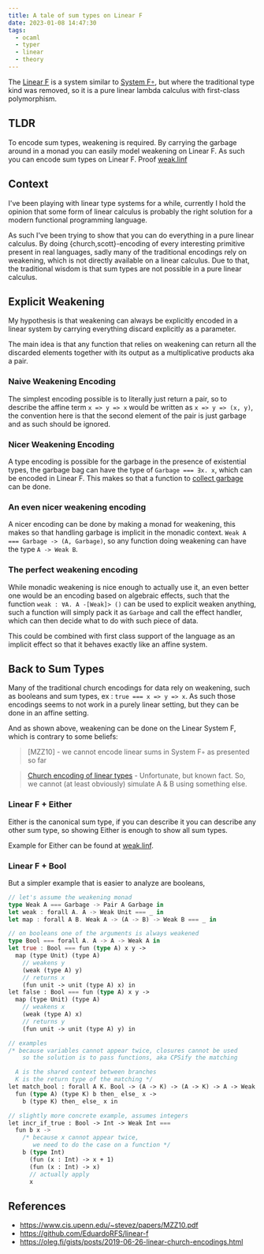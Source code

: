 ```yaml
---
title: A tale of sum types on Linear F
date: 2023-01-08 14:47:30
tags:
  - ocaml
  - typer
  - linear
  - theory
---
```


The [Linear F](https://github.com/EduardoRFS/linear-f/) is a system similar to [System F◦](https://www.cis.upenn.edu/~stevez/papers/MZZ10.pdf), but where the traditional type kind was removed, so it is a pure linear lambda calculus with first-class polymorphism.

## TLDR

To encode sum types, weakening is required. By carrying the garbage around in a monad you can easily model weakening on Linear F. As such you can encode sum types on Linear F. Proof [weak.linf](https://github.com/EduardoRFS/linear-f/blob/main/examples/weak.linf#L34)

## Context

I've been playing with linear type systems for a while, currently I hold the opinion that some form of linear calculus is probably the right solution for a modern functional programming language.

As such I've been trying to show that you can do everything in a pure linear calculus. By doing {church,scott}-encoding of every interesting primitive present in real languages, sadly many of the traditional encodings rely on weakening, which is not directly available on a linear calculus. Due to that, the traditional wisdom is that sum types are not possible in a pure linear calculus.

## Explicit Weakening

My hypothesis is that weakening can always be explicitly encoded in a linear system by carrying everything discard explicitly as a parameter.

The main idea is that any function that relies on weakening can return all the discarded elements together with its output as a multiplicative products aka a pair.

### Naive Weakening Encoding

The simplest encoding possible is to literally just return a pair, so to describe the affine term `x => y => x` would be written as `x => y => (x, y)`, the convention here is that the second element of the pair is just garbage and as such should be ignored.

### Nicer Weakening Encoding

A type encoding is possible for the garbage in the presence of existential types, the garbage bag can have the type of `Garbage === ∃x. x`, which can be encoded in Linear F. This makes so that a function to [collect garbage](https://github.com/EduardoRFS/linear-f/blob/main/examples/weak.linf#L10) can be done.

### An even nicer weakening encoding

A nicer encoding can be done by making a monad for weakening, this makes so that handling garbage is implicit in the monadic context. `Weak A === Garbage -> (A, Garbage)`, so any function doing weakening can have the type `A -> Weak B`.

### The perfect weakening encoding

While monadic weakening is nice enough to actually use it, an even better one would be an encoding based on algebraic effects, such that the function `weak : ∀A. A -[Weak]> ()` can be used to explicit weaken anything, such a function will simply pack it as `Garbage` and call the effect handler, which can then decide what to do with such piece of data.

This could be combined with first class support of the language as an implicit effect so that it behaves exactly like an affine system.

## Back to Sum Types

Many of the traditional church encodings for data rely on weakening, such as booleans and sum types, ex : `true === x => y => x`. As such those encodings seems to not work in a purely linear setting, but they can be done in an affine setting.

And as shown above, weakening can be done on the Linear System F, which is contrary to some beliefs:

> [MZZ10] - we cannot encode linear sums in System F◦ as presented so far

> [Church encoding of linear types](https://oleg.fi/gists/posts/2019-06-26-linear-church-encodings.html#encoding-of-with) - Unfortunate, but known fact. So, we cannot (at least obviously) simulate A & B using something else.

### Linear F + Either

Either is the canonical sum type, if you can describe it you can describe any other sum type, so showing Either is enough to show all sum types.

Example for Either can be found at [weak.linf](https://github.com/EduardoRFS/linear-f/blob/f95c751f04bf0097c9c7220bb5b9d686a381d1f7/examples/weak.linf#L34).

### Linear F + Bool

But a simpler example that is easier to analyze are booleans,

```rust
// let's assume the weakening monad
type Weak A === Garbage -> Pair A Garbage in
let weak : forall A. A -> Weak Unit === _ in
let map : forall A B. Weak A -> (A -> B) -> Weak B === _ in

// on booleans one of the arguments is always weakened
type Bool === forall A. A -> A -> Weak A in
let true : Bool === fun (type A) x y ->
  map (type Unit) (type A)
    // weakens y
    (weak (type A) y)
    // returns x
    (fun unit -> unit (type A) x) in
let false : Bool === fun (type A) x y ->
  map (type Unit) (type A)
    // weakens x
    (weak (type A) x)
    // returns y
    (fun unit -> unit (type A) y) in

// examples
/* because variables cannot appear twice, closures cannot be used
    so the solution is to pass functions, aka CPSify the matching

  A is the shared context between branches
  K is the return type of the matching */
let match_bool : forall A K. Bool -> (A -> K) -> (A -> K) -> A -> Weak K ===
  fun (type A) (type K) b then_ else_ x ->
    b (type K) then_ else_ x in

// slightly more concrete example, assumes integers
let incr_if_true : Bool -> Int -> Weak Int ===
  fun b x ->
    /* because x cannot appear twice,
       we need to do the case on a function */
    b (type Int)
      (fun (x : Int) -> x + 1)
      (fun (x : Int) -> x)
      // actually apply
      x
```

## References

- https://www.cis.upenn.edu/~stevez/papers/MZZ10.pdf
- https://github.com/EduardoRFS/linear-f
- https://oleg.fi/gists/posts/2019-06-26-linear-church-encodings.html
